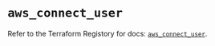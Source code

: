 # `aws_connect_user`

Refer to the Terraform Registory for docs: [`aws_connect_user`](https://registry.terraform.io/providers/hashicorp/aws/4.67.0/docs/resources/connect_user).
